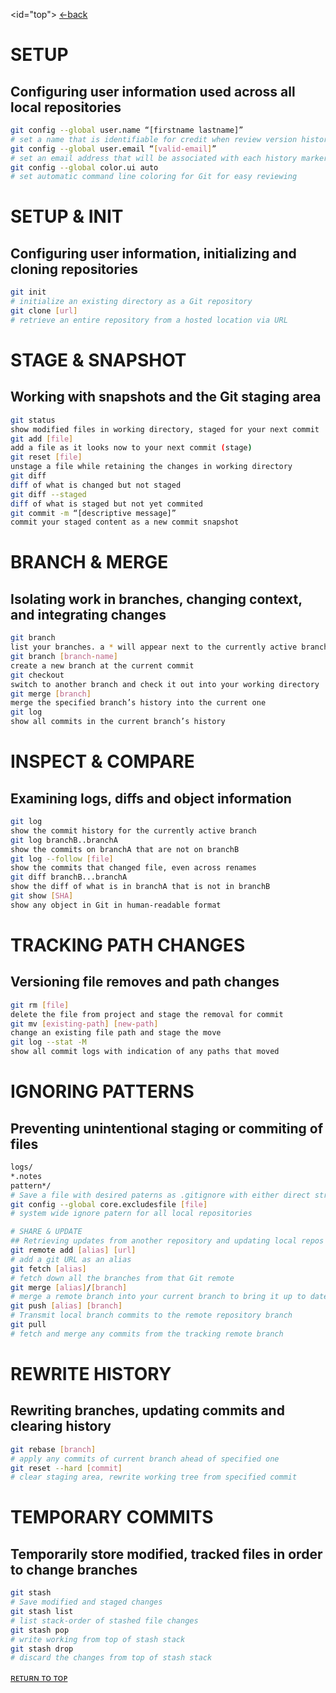<id="top">
[<-back](https://github.com/monsterchick/Commands/blob/main)

# SETUP
## Configuring user information used across all local repositories
```bash
git config --global user.name “[firstname lastname]”
# set a name that is identifiable for credit when review version history
git config --global user.email “[valid-email]”
# set an email address that will be associated with each history marker
git config --global color.ui auto
# set automatic command line coloring for Git for easy reviewing
```

# SETUP & INIT
## Configuring user information, initializing and cloning repositories
```bash
git init
# initialize an existing directory as a Git repository
git clone [url]
# retrieve an entire repository from a hosted location via URL
```

# STAGE & SNAPSHOT
## Working with snapshots and the Git staging area
```bash
git status
show modified files in working directory, staged for your next commit
git add [file]
add a file as it looks now to your next commit (stage)
git reset [file]
unstage a file while retaining the changes in working directory
git diff
diff of what is changed but not staged
git diff --staged
diff of what is staged but not yet commited
git commit -m “[descriptive message]”
commit your staged content as a new commit snapshot
```

# BRANCH & MERGE
## Isolating work in branches, changing context, and integrating changes
```bash
git branch
list your branches. a * will appear next to the currently active branch
git branch [branch-name]
create a new branch at the current commit
git checkout
switch to another branch and check it out into your working directory
git merge [branch]
merge the specified branch’s history into the current one
git log
show all commits in the current branch’s history
```

# INSPECT & COMPARE
## Examining logs, diffs and object information
```bash
git log
show the commit history for the currently active branch
git log branchB..branchA
show the commits on branchA that are not on branchB
git log --follow [file]
show the commits that changed file, even across renames
git diff branchB...branchA
show the diff of what is in branchA that is not in branchB
git show [SHA]
show any object in Git in human-readable format
```

# TRACKING PATH CHANGES
## Versioning file removes and path changes
```bash
git rm [file]
delete the file from project and stage the removal for commit
git mv [existing-path] [new-path]
change an existing file path and stage the move
git log --stat -M
show all commit logs with indication of any paths that moved
```

# IGNORING PATTERNS
## Preventing unintentional staging or commiting of files
```bash
logs/
*.notes
pattern*/
# Save a file with desired paterns as .gitignore with either direct string matches or wildcard globs
git config --global core.excludesfile [file]
# system wide ignore patern for all local repositories
```
```bash
# SHARE & UPDATE
## Retrieving updates from another repository and updating local repos
git remote add [alias] [url]
# add a git URL as an alias
git fetch [alias]
# fetch down all the branches from that Git remote
git merge [alias]/[branch]
# merge a remote branch into your current branch to bring it up to date
git push [alias] [branch]
# Transmit local branch commits to the remote repository branch
git pull
# fetch and merge any commits from the tracking remote branch
```

# REWRITE HISTORY
## Rewriting branches, updating commits and clearing history
```bash
git rebase [branch]
# apply any commits of current branch ahead of specified one
git reset --hard [commit]
# clear staging area, rewrite working tree from specified commit
```

# TEMPORARY COMMITS
## Temporarily store modified, tracked files in order to change branches
```bash
git stash
# Save modified and staged changes
git stash list
# list stack-order of stashed file changes
git stash pop
# write working from top of stash stack
git stash drop
# discard the changes from top of stash stack
```

[ʀᴇᴛᴜʀɴ ᴛᴏ ᴛᴏᴩ](#top)
